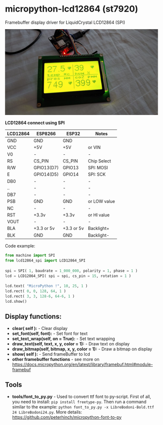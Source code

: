 # micropython-lcd12864 (st7920)
Framebuffer display driver for LiquidCrystal LCD12864 (SPI)

![Image](./photo/lcd12864.jpg)

**LCD12864 connect using SPI**

|LCD12864|ESP8266|ESP32|Notes|
| ------ | ------ |------ | ----- |
|GND|GND|GND|  |
|VCC|+5V|+5V| or VIN |
|V0|-|-|-|
|RS|CS_PIN|CS_PIN|Chip Select|
|R/W|GPIO13(D7)| GPIO13 |  SPI: MOSI |
|E|GPIO14(D5)| GPIO14 |  SPI: SCK |
|DB0|-|-|-|
|..|-|-|-|
|DB7|-|-|-|
|PSB|GND|GND|  or LOW value |
|NC|-|-|-|
|RST|+3.3v|+3.3v|  or HI value |
|VOUT|-|-|-|
|BLA|+3.3 or 5v|+3.3 or 5v|Backlight+|
|BLK|GND|GND|Backlight-|

Code example:

```python
from machine import SPI
from lcd12864_spi import LCD12864_SPI

spi = SPI( 1, baudrate = 1_000_000, polarity = 1, phase = 1 )
lcd = LCD12864_SPI( spi = spi, cs_pin = 15, rotation = 1 )

lcd.text( "MicroPython !", 10, 25, 1 )
lcd.rect( 0, 0, 128, 64, 1 )
lcd.rect( 3, 3, 128-6, 64-6, 1 )
lcd.show()
```
## Display functions:
* **clear( self ):** - Clear display
* **set_font(self, font):** - Set font for text
* **set_text_wrap(self, on = True):** - Set text wrapping
* **draw_text(self, text, x, y, color = 1):** - Draw text on display
* **draw_bitmap(self, bitmap, x, y, color = 1):** - Draw a bitmap on display
* **show( self ):** - Send frameBuffer to lcd
* **other framebuffer functions** - see more on https://docs.micropython.org/en/latest/library/framebuf.html#module-framebuf

## Tools
* **tools/font_to_py.py** - Used to convert ttf font to py-script. First of all, you need to install: `pip install freetype-py`. Then run a command similar to the example: `python font_to_py.py -x LibreBodoni-Bold.ttf 24 LibreBodoni24.py`. More details: https://github.com/peterhinch/micropython-font-to-py



